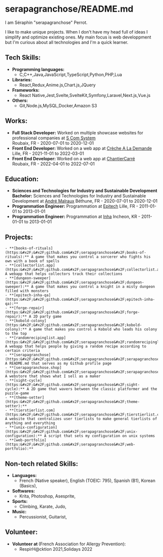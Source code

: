 # serapagranchose/README.md

I am Séraphin "serapagranchose" Perrot.  

I like to make unique projects.
When I don&#39;t have my head full of ideas I simplify and optimize existing ones.
My main focus is web developpment but I&#39;m curious about all technologies and I&#39;m a quick learner.

## Tech Skills:
- **Programming languages:**
    - C,C++,Java,JavaScript,TypeScript,Python,PHP,Lua
- **Libraries:**
    - React,Redux,Anime.js,Chart.js,JQuery
- **Frameworks:**
    - React Native,Jest,Svelte,SvelteKit,Symfony,Laravel,Next.js,Vue.js
- **Others:**
    - Git,Node.js,MySQL,Docker,Amazon S3

## Works:
- **Full Stack Developer:** Worked on multiple showcase websites for professional companies at [S Com System](https:&#x2F;&#x2F;s-com-system.fr)  
    Roubaix, FR - 2020-07-01 to 2020-12-01
- **Front End Developer:** Worked on a web app at [Crèche A La Demande](https:&#x2F;&#x2F;www.crechealademande.fr)  
    Lille, FR - 2021-11-01 to 2022-03-01
- **Front End Developer:** Worked on a web app at [ChantierCarré](https:&#x2F;&#x2F;www.chantiercarre.fr)  
    Roubaix, FR - 2022-04-01 to 2022-07-01

## Education:
- **Sciences and Technologies for Industry and Sustainable Development Bachelor:** Sciences and Technologies for Industry and Sustainable Development at [André Malraux](https:&#x2F;&#x2F;andre-malraux-bethune.enthdf.fr)
    Béthune, FR - 2020-07-01 to 2020-12-01
- **Programmation Engineer:** Programmation at [Epitech](https:&#x2F;&#x2F;www.epitech.eu&#x2F;fr&#x2F;formations&#x2F;epitech-en-5-ans)
    Lille, FR - 2011-01-01 to 2013-01-01
- **Programmation Engineer:** Programmation at [Inha](https:&#x2F;&#x2F;eng.inha.ac.kr&#x2F;eng&#x2F;index.do)
    Incheon, KR - 2011-01-01 to 2013-01-01

## Projects:
    - **[books-of-rituals](https:&#x2F;&#x2F;github.com&#x2F;serapagranchose&#x2F;books-of-rituals):** A game that makes you control a sorcerer who fights his own with a book of spells
    - **[collectorlist.app](https:&#x2F;&#x2F;github.com&#x2F;serapagranchose&#x2F;collectorlist.app):** A webapp that helps collectors track their collections
    - **[dungeon-sweeper](https:&#x2F;&#x2F;github.com&#x2F;serapagranchose&#x2F;dungeon-sweeper):** A game that makes you control a knight in a misty dungeon filled with monsters
    - **[epitech-inha-qa](https:&#x2F;&#x2F;github.com&#x2F;serapagranchose&#x2F;epitech-inha-qa):** 
    - **[forge-repair](https:&#x2F;&#x2F;github.com&#x2F;serapagranchose&#x2F;forge-repair):** A 2D party game
    - **[kobold-colony](https:&#x2F;&#x2F;github.com&#x2F;serapagranchose&#x2F;kobold-colony):** A game that makes you control a Kobold who leads his colony to the top
    - **[randomrecipinglist.app](https:&#x2F;&#x2F;github.com&#x2F;serapagranchose&#x2F;randomrecipinglist.app):** A webapp that helps people by giving a random recipe according to certain criteria
    - **[serapagranchose](https:&#x2F;&#x2F;github.com&#x2F;serapagranchose&#x2F;serapagranchose):** A README.md that serves as my Github profile page
    - **[serapagranchose.shop](https:&#x2F;&#x2F;github.com&#x2F;serapagranchose&#x2F;serapagranchose.shop):** A webstore that shows what I sell as a maker
    - **[sight-cycle](https:&#x2F;&#x2F;github.com&#x2F;serapagranchose&#x2F;sight-cycle):** A 2D game that wavers between the classic platformer and the puzzle-game
    - **[theme-setter](https:&#x2F;&#x2F;github.com&#x2F;serapagranchose&#x2F;theme-setter):** 
    - **[tierstierlist.com](https:&#x2F;&#x2F;github.com&#x2F;serapagranchose&#x2F;tierstierlist.com):** A website that centralizes user tierlists to make general tierlists of anything and everything
    - **[unix-configuration](https:&#x2F;&#x2F;github.com&#x2F;serapagranchose&#x2F;unix-configuration):** A script that sets my configuration on unix systems
    - **[web-portfolio](https:&#x2F;&#x2F;github.com&#x2F;serapagranchose&#x2F;web-portfolio):** 

## Non-tech related Skills:
- **Languages:**
    - French (Native speaker), English (TOEIC: 795), Spanish (B1), Korean (Basics), 
- **Softwares:**
    - Krita, Photoshop, Asesprite, 
- **Sports:**
    - Climbing, Karate, Judo, 
- **Music:**
    - Percussionist, Guitarist, 

## Volunteer:
- **Volunteer at [](https:&#x2F;&#x2F;www.afpral.fr&#x2F;page&#x2F;953363-l-association)** (French Association for Allergy Prevention):
    - RespirH@cktion 2021,Solidays 2022
